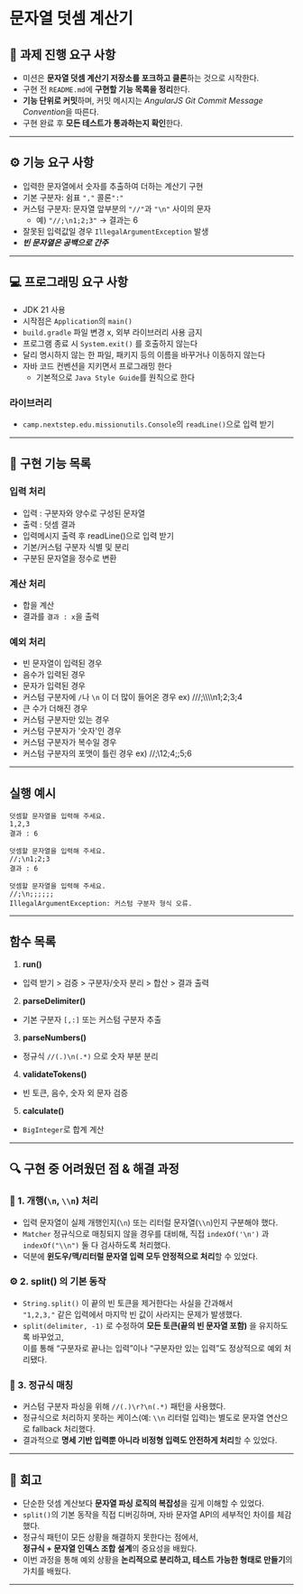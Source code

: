 # 문자열 덧셈 계산기

## 📘 과제 진행 요구 사항
- 미션은 **문자열 덧셈 계산기 저장소를 포크하고 클론**하는 것으로 시작한다.
- 구현 전 `README.md`에 **구현할 기능 목록을 정리**한다.
- **기능 단위로 커밋**하며, 커밋 메시지는 *AngularJS Git Commit Message Convention*을 따른다.
- 구현 완료 후 **모든 테스트가 통과하는지 확인**한다.

---

## ⚙️ 기능 요구 사항
- 입력한 문자열에서 숫자를 추출하여 더하는 계산기 구현
- 기본 구분자: 쉼표 `","` 콜론`":"`
- 커스텀 구분자: 문자열 앞부분의 `"//"`과 `"\n"` 사이의 문자
    - 예) `"//;\n1;2;3"` → 결과는 6
- 잘못된 입력값일 경우 `IllegalArgumentException` 발생
- ***빈 문자열은 공백으로 간주***

---

## 💻 프로그래밍 요구 사항
- JDK 21 사용
- 시작점은 `Application`의 `main()`
- `build.gradle` 파일 변경 x, 외부 라이브러리 사용 금지
- 프로그램 종료 시 `System.exit()` 를 호출하지 않는다
- 달리 명시하지 않는 한 파일, 패키지 등의 이름을 바꾸거나 이동하지 않는다
- 자바 코드 컨벤션을 지키면서 프로그래밍 한다
  - 기본적으로 `Java Style Guide`를 원칙으로 한다

### 라이브러리
- `camp.nextstep.edu.missionutils.Console`의 `readLine()`으로 입력 받기 
---

## 🧩 구현 기능 목록

### 입력 처리

- 입력 : 구분자와 양수로 구성된 문자열
- 출력 : 덧셈 결과
- 입력메시지 출력 후 readLine()으로 입력 받기
- 기본/커스텀 구분자 식별 및 분리
- 구분된 문자열을 정수로 변환

### 계산 처리

- 합을 계산
- 결과를 `결과 : x`을 출력

### 예외 처리
- 빈 문자열이 입력된 경우
- 음수가 입력된 경우 
- 문자가 입력된 경우 
- 커스텀 구분자에 `/`나 `\n` 이 더 많이 들어온 경우 ex) ///;\\\\\\\n1;2;3;4
- 큰 수가 더해진 경우
- 커스텀 구분자만 있는 경우
- 커스텀 구분자가 '숫자'인 경우
- 커스텀 구분자가 복수일 경우
- 커스텀 구분자의 포맷이 틀린 경우 ex) //;\12;4;;5;6
---
## 실행 예시
```
덧셈할 문자열을 입력해 주세요.
1,2,3
결과 : 6

덧셈할 문자열을 입력해 주세요.
//;\n1;2;3
결과 : 6

덧셈할 문자열을 입력해 주세요.
//;\n;;;;;;
IllegalArgumentException: 커스텀 구분자 형식 오류.
```
---
## 함수 목록

1. **run()**
  - 입력 받기 > 검증 > 구분자/숫자 분리 > 합산 > 결과 출력
2. **parseDelimiter()**
  - 기본 구분자 `[,:]` 또는 커스텀 구분자 추출
3. **parseNumbers()**
  - 정규식 `//(.)\n(.*)` 으로 숫자 부분 분리
4. **validateTokens()**
  - 빈 토큰, 음수, 숫자 외 문자 검증
5. **calculate()**
  - `BigInteger`로 합계 계산
---

## 🔍 구현 중 어려웠던 점 & 해결 과정

### 🧵 1. 개행(`\n`, `\\n`) 처리
- 입력 문자열이 실제 개행인지(`\n`) 또는 리터럴 문자열(`\\n`)인지 구분해야 했다.
- `Matcher` 정규식으로 매칭되지 않을 경우를 대비해, 직접 `indexOf('\n')` 과 `indexOf("\\n")` 둘 다 검사하도록 처리했다.
- 덕분에 **윈도우/맥/리터럴 문자열 입력 모두 안정적으로 처리**할 수 있었다.

### ⚙️ 2. split() 의 기본 동작
- `String.split()` 이 끝의 빈 토큰을 제거한다는 사실을 간과해서  
  `"1,2,3,"` 같은 입력에서 마지막 빈 값이 사라지는 문제가 발생했다.
- `split(delimiter, -1)` 로 수정하여 **모든 토큰(끝의 빈 문자열 포함)** 을 유지하도록 바꾸었고,  
  이를 통해 “구분자로 끝나는 입력”이나 “구분자만 있는 입력”도 정상적으로 예외 처리됐다.

### 🔢 3. 정규식 매칭
- 커스텀 구분자 파싱을 위해 `//(.)\r?\n(.*)` 패턴을 사용했다.
- 정규식으로 처리하지 못하는 케이스(예: `\\n` 리터럴 입력)는 별도로 문자열 연산으로 fallback 처리했다.
- 결과적으로 **명세 기반 입력뿐 아니라 비정형 입력도 안전하게 처리**할 수 있었다.

---

## 🧠 회고

- 단순한 덧셈 계산보다 **문자열 파싱 로직의 복잡성**을 깊게 이해할 수 있었다.
- `split()`의 기본 동작을 직접 디버깅하며, 자바 문자열 API의 세부적인 차이를 체감했다.
- 정규식 패턴이 모든 상황을 해결하지 못한다는 점에서,  
  **정규식 + 문자열 인덱스 조합 설계**의 중요성을 배웠다.
- 이번 과정을 통해 예외 상황을 **논리적으로 분리하고, 테스트 가능한 형태로 만들기**의 가치를 배웠다.

---